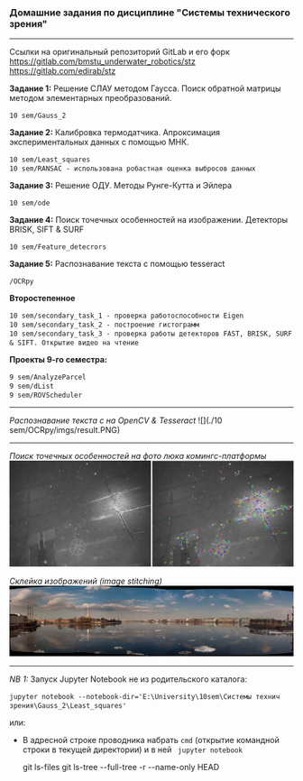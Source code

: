 ### Домашние задания по дисциплине "Системы технического зрения"
***

Ссылки на оригинальный репозиторий GitLab и его форк
https://gitlab.com/bmstu_underwater_robotics/stz
https://gitlab.com/edirab/stz

**Задание 1:** Решение СЛАУ методом Гаусса. Поиск обратной матрицы методом элементарных преобразований.
    
    10 sem/Gauss_2

**Задание 2:** Калибровка термодатчика. Апроксимация экспериментальных данных с помощью МНК.

    10 sem/Least_squares
	10 sem/RANSAC - использована робастная оценка выбросов данных

**Задание 3:** Решение ОДУ. Методы Рунге-Кутта и Эйлера

	10 sem/ode

**Задание 4:** Поиск точечных особенностей на изображении. Детекторы BRISK, SIFT & SURF

	10 sem/Feature_detecrors
	
**Задание 5:** Распознавание текста с помощью tesseract

	/OCRpy

**Второстепенное**

    10 sem/secondary_task_1 - проверка работоспособности Eigen 
    10 sem/secondary_task_2 - построение гистограмм
    10 sem/secondary_task_3 - проверка работы детекторов FAST, BRISK, SURF & SIFT. Открытие видео на чтение

**Проекты 9-го семестра:**

	9 sem/AnalyzeParcel
	9 sem/dList
	9 sem/ROVScheduler

***
*Распознавание текста с на OpenCV & Tesseract*
![](./10 sem/OCRpy/imgs/result.PNG)

***

*Поиск точечных особенностей на фото люка комингс-платформы*
![](./imgs/sample.png)


*Склейка изображений (image stitching)*
![](./Image-stiching/boat-stitching.jpg)

***

*NB 1:* Запуск Jupyter Notebook не из родительского каталога:
    
    jupyter notebook --notebook-dir='E:\University\10sem\Системы технич зрения\Gauss_2\Least_squares'
	
или:
- В адресной строке проводника набрать `cmd` (открытие командной строки в текущей директории) и в ней ` jupyter notebook`


	git ls-files 
	git ls-tree --full-tree -r --name-only HEAD
	
